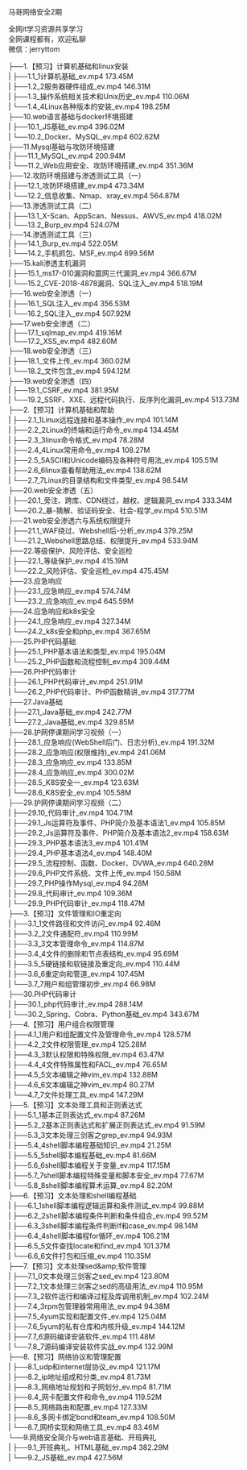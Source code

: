 马哥网络安全2期

全网it学习资源共享学习<br>全网课程都有，欢迎私聊<br>微信：jerryttom<br>

├──1.【预习】计算机基础和linux安装<br> | ├──1.1_1计算机基础_ev.mp4 173.45M<br> | ├──1.2_2服务器硬件组成_ev.mp4 146.31M<br> | ├──1.3_操作系统相关技术和Unix历史_ev.mp4 110.06M<br> | └──1.4_4Linux各种版本的安装_ev.mp4 198.25M<br> ├──10.web语言基础与docker环境搭建<br> | ├──10.1_JS基础_ev.mp4 396.02M<br> | └──10.2_Docker、MySQL_ev.mp4 602.62M<br> ├──11.Mysql基础与攻防环境搭建<br> | ├──11.1_MySQL_ev.mp4 200.94M<br> | └──11.2_Web应用安全、攻防环境搭建_ev.mp4 351.36M<br> ├──12.攻防环境搭建与渗透测试工具（一）<br> | ├──12.1_攻防环境搭建_ev.mp4 473.34M<br> | └──12.2_信息收集、Nmap、xray_ev.mp4 564.87M<br> ├──13.渗透测试工具（二）<br> | ├──13.1_X-Scan、AppScan、Nessus、AWVS_ev.mp4 418.02M<br> | └──13.2_Burp_ev.mp4 524.07M<br> ├──14.渗透测试工具（三）<br> | ├──14.1_Burp_ev.mp4 522.05M<br> | └──14.2_手机抓包、MSF_ev.mp4 699.56M<br> ├──15.kali渗透主机漏洞<br> | ├──15.1_ms17-010漏洞和震网三代漏洞_ev.mp4 366.67M<br> | └──15.2_CVE-2018-4878漏洞、SQL注入_ev.mp4 518.19M<br> ├──16.web安全渗透（一）<br> | ├──16.1_SQL注入_ev.mp4 356.53M<br> | └──16.2_SQL注入_ev.mp4 507.92M<br> ├──17.web安全渗透（二）<br> | ├──17.1_sqlmap_ev.mp4 419.16M<br> | └──17.2_XSS_ev.mp4 482.60M<br> ├──18.web安全渗透（三）<br> | ├──18.1_文件上传_ev.mp4 360.02M<br> | └──18.2_文件包含_ev.mp4 594.12M<br> ├──19.web安全渗透（四）<br> | ├──19.1_CSRF_ev.mp4 381.95M<br> | └──19.2_SSRF、XXE、远程代码执行、反序列化漏洞_ev.mp4 513.73M<br> ├──2.【预习】计算机基础和帮助<br> | ├──2.1_1Linux远程连接和基本操作_ev.mp4 101.14M<br> | ├──2.2_2Linux的终端和运行命令_ev.mp4 134.45M<br> | ├──2.3_3linux命令格式_ev.mp4 78.28M<br> | ├──2.4_4Linux常用命令_ev.mp4 108.27M<br> | ├──2.5_5ASCII和Unicode编码及各种符号用法_ev.mp4 105.51M<br> | ├──2.6_6linux查看帮助用法_ev.mp4 138.62M<br> | └──2.7_7Linux的目录结构和文件类型_ev.mp4 98.54M<br> ├──20.web安全渗透（五）<br> | ├──20.1_旁注、跨库、CDN绕过，越权、逻辑漏洞_ev.mp4 333.34M<br> | └──20.2_暴-猜解、验证码安全、社会-程学_ev.mp4 510.51M<br> ├──21.web安全渗透六与系统权限提升<br> | ├──21.1_WAF绕过、Webshell后-分析_ev.mp4 379.25M<br> | └──21.2_Webshell思路总结、权限提升_ev.mp4 533.94M<br> ├──22.等级保护、风险评估、安全巡检<br> | ├──22.1_等级保护_ev.mp4 415.19M<br> | └──22.2_风险评估、安全巡检_ev.mp4 475.45M<br> ├──23.应急响应<br> | ├──23.1_应急响应_ev.mp4 574.74M<br> | └──23.2_应急响应_ev.mp4 645.59M<br> ├──24.应急响应和k8s安全<br> | ├──24.1_应急响应_ev.mp4 327.34M<br> | └──24.2_k8s安全和php_ev.mp4 367.65M<br> ├──25.PHP代码基础<br> | ├──25.1_PHP基本语法和类型_ev.mp4 195.04M<br> | └──25.2_PHP函数和流程控制_ev.mp4 309.44M<br> ├──26.PHP代码审计<br> | ├──26.1_PHP代码审计_ev.mp4 251.91M<br> | └──26.2_PHP代码审计、PHP函数精讲_ev.mp4 317.77M<br> ├──27.Java基础<br> | ├──27.1_Java基础_ev.mp4 242.77M<br> | └──27.2_Java基础_ev.mp4 329.85M<br> ├──28.护网停课期间学习视频（一）<br> | ├──28.1_应急响应(WebShell后门、日志分析)_ev.mp4 191.32M<br> | ├──28.2_应急响应(权限维持)_ev.mp4 241.06M<br> | ├──28.3_应急响应_ev.mp4 133.85M<br> | ├──28.4_应急响应_ev.mp4 300.02M<br> | ├──28.5_K8S安全一_ev.mp4 123.63M<br> | └──28.6_K8S安全_ev.mp4 105.58M<br> ├──29.护网停课期间学习视频（二）<br> | ├──29.10_代码审计_ev.mp4 104.71M<br> | ├──29.1_Js运算符及事件、PHP简介及基本语法1_ev.mp4 105.85M<br> | ├──29.2_Js运算符及事件、PHP简介及基本语法2_ev.mp4 158.63M<br> | ├──29.3_PHP基本语法3_ev.mp4 101.41M<br> | ├──29.4_PHP基本语法4_ev.mp4 148.40M<br> | ├──29.5_流程控制、函数、Docker、DVWA_ev.mp4 640.28M<br> | ├──29.6_PHP文件系统、文件上传_ev.mp4 150.58M<br> | ├──29.7_PHP操作Mysql_ev.mp4 94.28M<br> | ├──29.8_代码审计_ev.mp4 109.36M<br> | └──29.9_PHP代码审计_ev.mp4 118.47M<br> ├──3.【预习】文件管理和IO重定向<br> | ├──3.1_1文件路径和文件访问_ev.mp4 92.46M<br> | ├──3.2_2文件通配符_ev.mp4 110.99M<br> | ├──3.3_3文本管理命令_ev.mp4 114.87M<br> | ├──3.4_4文件的删除和节点表结构_ev.mp4 95.69M<br> | ├──3.5_5硬链接和软链接及重定向_ev.mp4 110.44M<br> | ├──3.6_6重定向和管道_ev.mp4 107.45M<br> | └──3.7_7用户和组管理初步_ev.mp4 66.98M<br> ├──30.PHP代码审计<br> | ├──30.1_php代码审计_ev.mp4 288.14M<br> | └──30.2_Spring、Cobra、Python基础_ev.mp4 343.67M<br> ├──4.【预习】用户组合权限管理<br> | ├──4.1_1用户和组配置文件及管理命令_ev.mp4 128.57M<br> | ├──4.2_2文件权限管理_ev.mp4 125.28M<br> | ├──4.3_3默认权限和特殊权限_ev.mp4 63.47M<br> | ├──4.4_4文件特殊属性和FACL_ev.mp4 76.65M<br> | ├──4.5_5文本编辑之神vim_ev.mp4 132.88M<br> | ├──4.6_6文本编辑之神vim_ev.mp4 80.27M<br> | └──4.7_7文件处理工具_ev.mp4 147.29M<br> ├──5.【预习】文本处理工具和正则表达式<br> | ├──5.1_1基本正则表达式_ev.mp4 87.26M<br> | ├──5.2_2基本正则表达式和扩展正则表达式_ev.mp4 91.59M<br> | ├──5.3_3文本处理三剑客之grep_ev.mp4 94.93M<br> | ├──5.4_4shell脚本编程基础知识_ev.mp4 21.25M<br> | ├──5.5_5shell脚本编程基础_ev.mp4 81.66M<br> | ├──5.6_6shell脚本编程关于变量_ev.mp4 117.15M<br> | ├──5.7_7shell脚本编程特殊变量和脚本安全_ev.mp4 77.67M<br> | └──5.8_8shell脚本编程算术运算_ev.mp4 82.20M<br> ├──6.【预习】文本处理和shell编程基础<br> | ├──6.1_1shell脚本编程逻辑运算和条件测试_ev.mp4 99.88M<br> | ├──6.2_2shell脚本编程条件判断和条件组合_ev.mp4 99.52M<br> | ├──6.3_3shell脚本编程条件判断If和case_ev.mp4 98.14M<br> | ├──6.4_4shell脚本编程for循环_ev.mp4 106.21M<br> | ├──6.5_5文件查找locate和find_ev.mp4 101.37M<br> | └──6.6_6文件打包和压缩_ev.mp4 110.35M<br> ├──7.【预习】文本处理sed&amp;amp;软件管理<br> | ├──7.1_0文本处理三剑客之sed_ev.mp4 123.80M<br> | ├──7.2_1文本处理三剑客之sed的高级用法_ev.mp4 110.95M<br> | ├──7.3_2软件运行和编译过程及库调用机制_ev.mp4 102.24M<br> | ├──7.4_3rpm包管理器常用用法_ev.mp4 94.38M<br> | ├──7.5_4yum实现和配置文件_ev.mp4 125.04M<br> | ├──7.6_5yum的私有仓库和内核升级_ev.mp4 144.12M<br> | ├──7.7_6源码编译安装软件_ev.mp4 111.48M<br> | └──7.8_7源码编译安装软件实战_ev.mp4 132.99M<br> ├──8.【预习】网络协议和管理配置<br> | ├──8.1_udp和internet层协议_ev.mp4 121.17M<br> | ├──8.2_ip地址组成和分类_ev.mp4 81.73M<br> | ├──8.3_网络地址规划和子网划分_ev.mp4 81.71M<br> | ├──8.4_网卡配置文件和命令_ev.mp4 119.52M<br> | ├──8.5_网络路由和配置_ev.mp4 127.33M<br> | ├──8.6_多网卡绑定bond和team_ev.mp4 108.50M<br> | └──8.7_网桥实现和网络工具_ev.mp4 83.46M<br> └──9.网络安全简介与web语言基础、开班典礼<br> | ├──9.1_开班典礼、HTML基础_ev.mp4 382.29M<br> | └──9.2_JS基础_ev.mp4 427.56M